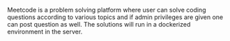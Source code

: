Meetcode is a problem solving platform where user can solve coding questions according to various topics and if admin privileges are given one can post question as well. The solutions will run in a dockerized environment in the server.
